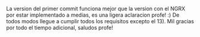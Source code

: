 La version del primer commit funciona mejor que la version con el NGRX por estar implementado a medias, es una ligera aclaracion profe! :)
De todos modos llegue a cumplir todos los requisitos excepto el 13).
Mil gracias por todo el tiempo adicional, saludos profe!